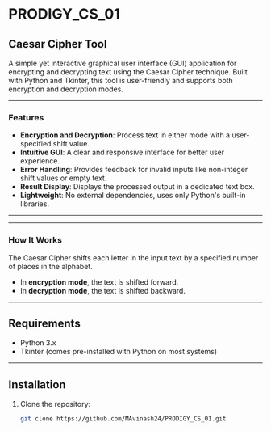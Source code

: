 # PRODIGY_CS_01
## Caesar Cipher Tool

A simple yet interactive graphical user interface (GUI) application for encrypting and decrypting text using the Caesar Cipher technique. Built with Python and Tkinter, this tool is user-friendly and supports both encryption and decryption modes.

---

### Features
- **Encryption and Decryption**: Process text in either mode with a user-specified shift value.
- **Intuitive GUI**: A clear and responsive interface for better user experience.
- **Error Handling**: Provides feedback for invalid inputs like non-integer shift values or empty text.
- **Result Display**: Displays the processed output in a dedicated text box.
- **Lightweight**: No external dependencies, uses only Python's built-in libraries.

---


---

### How It Works
The Caesar Cipher shifts each letter in the input text by a specified number of places in the alphabet. 
- In **encryption mode**, the text is shifted forward.
- In **decryption mode**, the text is shifted backward.

---

## Requirements
- Python 3.x
- Tkinter (comes pre-installed with Python on most systems)

---

## Installation
1. Clone the repository:
   ```bash
   git clone https://github.com/MAvinash24/PRODIGY_CS_01.git
